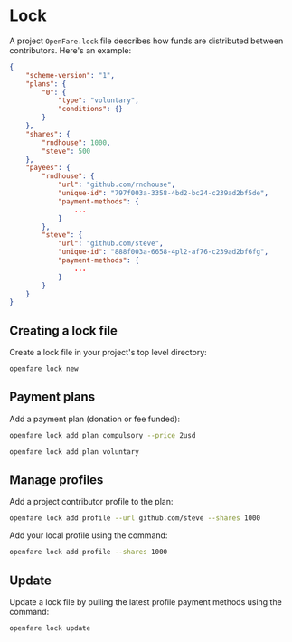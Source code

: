 # Lock

A project `OpenFare.lock` file describes how funds are distributed between contributors. Here's an example:

```json
{
    "scheme-version": "1",
    "plans": {
        "0": {
            "type": "voluntary",
            "conditions": {}
        }
    },
    "shares": {
        "rndhouse": 1000,
        "steve": 500
    },
    "payees": {
        "rndhouse": {
            "url": "github.com/rndhouse",
            "unique-id": "797f003a-3358-4bd2-bc24-c239ad2bf5de",
            "payment-methods": {
                ...
            }
        },
        "steve": {
            "url": "github.com/steve",
            "unique-id": "888f003a-6658-4pl2-af76-c239ad2bf6fg",
            "payment-methods": {
                ...
            }
        }
    }
}
```

## Creating a lock file

Create a lock file in your project's top level directory:

```bash
openfare lock new
```

## Payment plans

Add a payment plan (donation or fee funded):

```bash
openfare lock add plan compulsory --price 2usd
```

```bash
openfare lock add plan voluntary
```

## Manage profiles

Add a project contributor profile to the plan:

```bash
openfare lock add profile --url github.com/steve --shares 1000
```

Add your local profile using the command:

```bash
openfare lock add profile --shares 1000
```

## Update

Update a lock file by pulling the latest profile payment methods using the command:

```bash
openfare lock update
```
